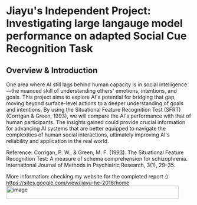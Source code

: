 # Jiayu's Independent Project: Investigating large langauge model performance on adapted Social Cue Recognition Task

## Overview & Introduction
One area where AI still lags behind human capacity is in social intelligence—the nuanced skill of understanding others' emotions,
intentions, and goals. 
This project aims to explore AI's potential for bridging that gap, moving beyond
surface-level actions to a deeper understanding of goals and intentions. By using the Situational
Feature Recognition Test (SFRT) (Corrigan & Green, 1993), we will compare the AI's performance with that of human
participants. The insights gained could provide crucial information for advancing AI systems that
are better equipped to navigate the complexities of human social interactions, ultimately
improving AI's reliability and application in the real world.

Reference: Corrigan, P. W., & Green, M. F. (1993). The Situational Feature Recognition Test: A measure of
schema comprehension for schizophrenia. International Journal of Methods in Psychiatric
Research, 3(1), 29–35.

More information: checking my website for the completed report :) https://sites.google.com/view/jiayu-he-2016/home<img width="468" height="35" alt="image" src="https://github.com/user-attachments/assets/3e8fbc61-69a1-4c60-89d9-bec5ab9c788e" />

